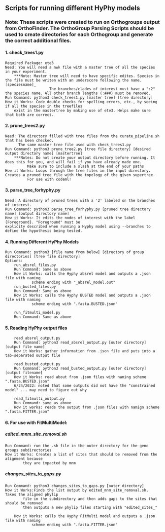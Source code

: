 ## Scripts for running different HyPhy models

### Note: These scripts were created to run on Orthogroups output from OrthoFinder. The OrthoGroup Parsing Scripts should be used to create directories for each Orthogroup and generate the correct additional files.

#### 1. check_trees1.py
	Required Package: ete3
	Need: You will need a nwk file with a master tree of all the species in your experiment.
		***Note: Master tree will need to have specific edites. Species in the file must be writen with an underscore following the name. [speciesname]_
                        The branches/clades of interest must have a ":2" the species name. All other branch lengths (:###) must be removed.
	Run Command: python3 check_trees1.py [master tree] [tree directory]
	How it Works: Code double checks for spelling errors, etc., by seeing if all the species in the treefiles
        exist in the mastertree by making use of ete3. Helps make sure that both are correct.

#### 2. prune_trees2.py
	Need: The directory filled with tree files from the curate_pipeline.sh that has been checked.
	      The same master tree file used with check_trees1.py
	Run Command: python3 prune_tree2.py [tree file directory] [desired output directory name] [mastertree]
		***Notes: Do not create your output directory before running. It does this for you, and will fail if you have already made one.
			  Make sure to include a slash at the end of your paths
	How it Works: Loops through the tree files in the input directory. Creates a pruned tree file with the topology of the given supertree.
		      For use with codeml!

#### 3. parse_tree_forhyphy.py
	Need: A directory of pruned trees with a '2' labeled on the branches of interest.
	Run Command: python3 parse_tree_forhyphy.py [pruned tree directory name] [output directory name]
	How it Works: It edits the nodes of interest with the label {Foreground}. "Foreground" must be
	explicity described when running a Hyphy model using --branches to define the hypothesis being tested.

#### 4. Running Different HyPhy Models
	Run Command: python3 [file name from below] [directory of group directories] [tree file directory]
	Options:
		run_absrel_files.py
		Run Command: Same as above
		How it Works: calls the Hyphy absrel model and outputs a .json file with naming
				scheme ending with "_absrel_model.out"
		run_busted_files.py
		Run Command: Same as above
		How it Works: calls the Hyphy BUSTED model and outputs a .json file with naming
				scheme ending with ".fasta.BUSTED.json"

		run_fitmulti_model.py
		Run Command: Same as above

#### 5. Reading HyPhy output files

		read_absrel_output.py
		Run Command: python3 read_absrel_output.py [outer directory] [output file name]
		How it Works: gather information from .json file and puts into a tab-separated output file

		read_busted_output.py
		Run Command: python3 read_busted_output.py [outer directory] [output filename]
		How it Works: read about from .json files with naming scheme ".fasta.BUSTED.json"
		6/24/2022: noted that some outputs did not have the "constrained model" ... may need to figure out why

		read_fitmulti_output.py
		Run Command: same as above
		How it works: reads the output from .json files with namign scheme ".fasta.FITTER.json"

#### 6. For use with FitMultiModel:

##### edited_mnm_site_removal.sh
	Run Command: run the .sh file in the outer directory for the gene groups subdirectories
	How it Works: Creates a list of sites that should be removed from the alignment because
			they are impacted by mnm

##### changes_sites_to_gaps.py
	Run Command: python3 changes_sites_to_gaps.py [outer directory]
	How it Works:Finds the list output by edited_mnm_site_removal.sh. Takes the aligned phylip
			file in the subdirectory and then adds gaps to the sites that should be removed
			then outputs a new phylip files starting with "edited_sites_"

		How it Works: calls the Hyphy FitMulti model and outputs a .json file with naming
				scheme ending with ".fasta.FITTER.json"
